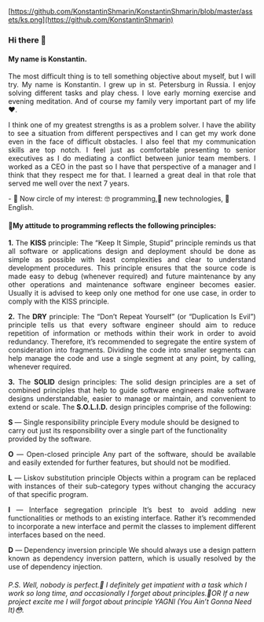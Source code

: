 [https://github.com/KonstantinShmarin/KonstantinShmarin/blob/master/assets/ks.png](https://github.com/KonstantinShmarin)

### Hi there 👋
#### My name is Konstantin.
<p align="justify">
The most difficult thing is to tell something objective about myself, but I will try.
My name is Konstantin. I grew up in st. Petersburg in Russia. I enjoy solving different tasks and play chess. I love early morning exercise and evening meditation.
And of course my family very important part of my life ❤️.
</p>

<p align="justify">
I think one of my greatest strengths is as a problem solver.
I have the ability to see a situation from different perspectives and I can get my work done even in the face of difficult obstacles.
I also feel that my communication skills are top notch.
I feel just as comfortable presenting to senior executives as I do mediating a conflict between junior team members.
I worked as a CEO in the past so I have that perspective of a manager and I think that they respect me for that.
I learned a great deal in that role that served me well over the next 7 years.
</p>
<p>
- 🔭 Now circle of my interest: 🤓 programming,🚀 new technologies, 🤩 English.
</p>

#### 🚩My attitude to programming reflects the following principles:
<p align="justify">
<b>1.</b> The <b>KISS</b> principle:
The “Keep It Simple, Stupid” principle reminds us that all software or applications design and deployment should be done as simple as possible with least complexities and clear to understand development procedures.
This principle ensures that the source code is made easy to debug (whenever required) and future maintenance by any other operations and maintenance software engineer becomes easier.
Usually it is advised to keep only one method for one use case, in order to comply with the KISS principle.
</p>
<p align="justify">
<b>2.</b> The <b>DRY</b> principle:
The “Don’t Repeat Yourself” (or “Duplication Is Evil”) principle tells us that every software engineer should aim
to reduce repetition of information or methods within their work in order to avoid redundancy.
Therefore, it’s recommended to segregate the entire system of consideration into fragments.
Dividing the code into smaller segments can help manage the code and use a single segment at any point, by calling, whenever required.
</p>
<p align="justify">
<b>3.</b> The <b>SOLID</b> design principles:
The solid design principles are a set of combined principles that help to guide software engineers make software designs understandable, easier to manage or maintain, and convenient to extend or scale.
The <b>S.O.L.I.D.</b> design principles comprise of the following:
<p align="justify">

<b>S</b> — Single responsibility principle
Every module should be designed to carry out just its responsibility over a single part of the functionality provided by the software.
</p>

<p align="justify">
<b>O</b> — Open-closed principle
Any part of the software, should be available and easily extended for further features, but should not be modified.
</p>

<p align="justify">
<b>L</b> — Liskov substitution principle
Objects within a program can be replaced with instances of their sub-category types without changing the accuracy of that specific program.
</p>

<p align="justify">
<b>I</b> — Interface segregation principle
It’s best to avoid adding new functionalities or methods to an existing interface. Rather it’s recommended to incorporate a new interface and permit the classes to implement different interfaces based on the need.
</p>

<p align="justify">
<b>D</b> — Dependency inversion principle
We should always use a design pattern known as dependency inversion pattern, which is usually resolved by the use of dependency injection.
</p>

###### P.S. Well, nobody is perfect.🤔 I definitely get impatient with a task which I work so long time,  and occasionally I forget about principles.🤫OR If a new project excite me I will forgot about principle YAGNI (You Ain’t Gonna Need It)😳.



<!--
**KonstantinShmarin/KonstantinShmarin** is a ✨ _special_ ✨ repository because its `README.md` (this file) appears on your GitHub profile.

Here are some ideas to get you started:

- 🔭 I’m currently working on ...
- 🌱 I’m currently learning ...
- 👯 I’m looking to collaborate on ...
- 🤔 I’m looking for help with ...
- 💬 Ask me about ...
- 📫 How to reach me: ...
- 😄 Pronouns: ...
- ⚡ Fun fact: ...
-->


